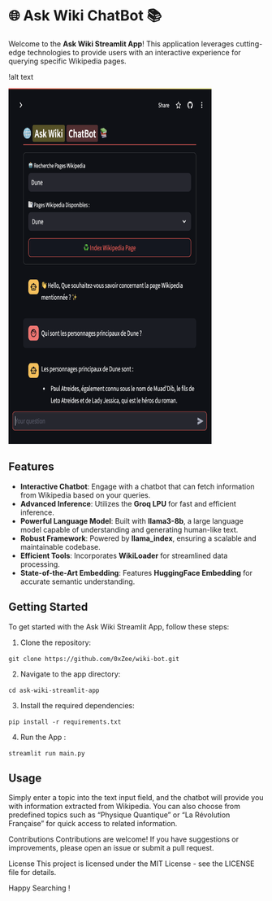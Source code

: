 # 🌐 Ask Wiki ChatBot 📚

Welcome to the **Ask Wiki Streamlit App**! This application leverages cutting-edge technologies to provide users with an interactive experience for querying specific Wikipedia pages.

!alt text

<!-- To resize the image, use HTML instead of Markdown -->
<img src="wiki-app-screenshot.png" alt="alt text" title="Image Title" width="400" height="700"/>


## Features

- **Interactive Chatbot**: Engage with a chatbot that can fetch information from Wikipedia based on your queries.
- **Advanced Inference**: Utilizes the **Groq LPU** for fast and efficient inference.
- **Powerful Language Model**: Built with **llama3-8b**, a large language model capable of understanding and generating human-like text.
- **Robust Framework**: Powered by **llama_index**, ensuring a scalable and maintainable codebase.
- **Efficient Tools**: Incorporates **WikiLoader** for streamlined data processing.
- **State-of-the-Art Embedding**: Features **HuggingFace Embedding** for accurate semantic understanding.

## Getting Started

To get started with the Ask Wiki Streamlit App, follow these steps:

1. Clone the repository:

`git clone https://github.com/0xZee/wiki-bot.git`

2. Navigate to the app directory:

`cd ask-wiki-streamlit-app`

3. Install the required dependencies:

`pip install -r requirements.txt`

4. Run the App :

`streamlit run main.py`

## Usage

Simply enter a topic into the text input field, and the chatbot will provide you with information extracted from Wikipedia. You can also choose from predefined topics such as “Physique Quantique” or “La Révolution Française” for quick access to related information.

Contributions
Contributions are welcome! If you have suggestions or improvements, please open an issue or submit a pull request.

License
This project is licensed under the MIT License - see the LICENSE file for details.

Happy Searching !


